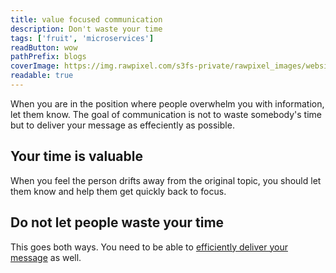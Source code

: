 ```yaml
---
title: value focused communication
description: Don't waste your time
tags: ['fruit', 'microservices']
readButton: wow
pathPrefix: blogs
coverImage: https://img.rawpixel.com/s3fs-private/rawpixel_images/website_content/pd158-07-nap.jpg?w=1000&dpr=1&fit=default&crop=default&q=65&vib=3&con=3&usm=15&bg=F4F4F3&ixlib=js-2.2.1&s=472b45eb468b2a6b704de93b4a06f051
readable: true
---
```


When you are in the position where people overwhelm you with information, let them know.
The goal of communication is not to waste somebody's time but to deliver your message as effeciently as possible.

## Your time is valuable

When you feel the person drifts away from the original topic, you should let them know and help them get quickly back to focus.

## Do not let people waste your time

This goes both ways. You need to be able to [efficiently deliver your message](/content/blogs/how-to-guide-people) as well.